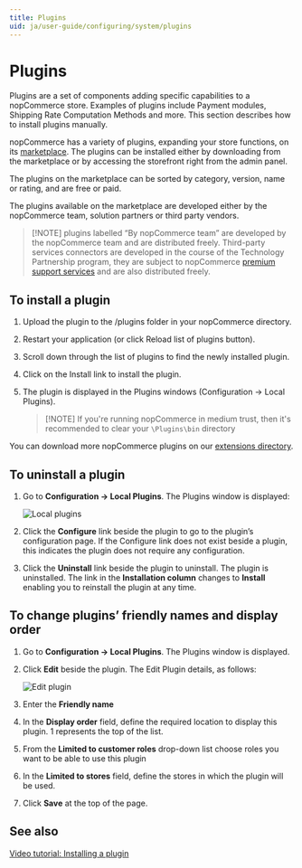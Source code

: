 ```yaml
---
title: Plugins
uid: ja/user-guide/configuring/system/plugins
---
```


# Plugins

Plugins are a set of components adding specific capabilities to a nopCommerce store. Examples of plugins include Payment modules, Shipping Rate Computation Methods and more. This section describes how to install plugins manually.

nopCommerce has a variety of plugins, expanding your store functions, on its [marketplace](http://www.nopcommerce.com/marketplace.aspx). The plugins can be installed either by downloading from the marketplace or by accessing the storefront right from the admin panel.

The plugins on the marketplace can be sorted by category, version, name or rating, and are free or paid.

The plugins available on the marketplace are developed either by the nopCommerce team, solution partners or third party vendors.

> [!NOTE] plugins labelled “By nopCommerce team” are developed by the nopCommerce team and are distributed freely. Third-party services connectors are developed in the course of the Technology Partnership program, they are subject to nopCommerce [premium support services](http://www.nopcommerce.com/p/541/nopcommerce-premium-support-services.aspx) and are also distributed freely.

## To install a plugin

1. Upload the plugin to the /plugins folder in your nopCommerce directory.
2. Restart your application (or click Reload list of plugins button).
3. Scroll down through the list of plugins to find the newly installed plugin.
4. Click on the Install link to install the plugin.
5. The plugin is displayed in the Plugins windows (Configuration → Local Plugins).
    
    > [!NOTE] If you're running nopCommerce in medium trust, then it's recommended to clear your `\Plugins\bin` directory

You can download more nopCommerce plugins on our [extensions directory](https://www.nopcommerce.com/marketplace.aspx).

## To uninstall a plugin

1. Go to **Configuration → Local Plugins**. The Plugins window is displayed:
    
    ![Local plugins](_static/plugins/local-plugins.png)

2. Click the **Configure** link beside the plugin to go to the plugin’s configuration page. If the Configure link does not exist beside a plugin, this indicates the plugin does not require any configuration.

3. Click the **Uninstall** link beside the plugin to uninstall. The plugin is uninstalled. The link in the **Installation column** changes to **Install** enabling you to reinstall the plugin at any time.

## To change plugins’ friendly names and display order

1. Go to **Configuration → Local Plugins**. The Plugins window is displayed.
2. Click **Edit** beside the plugin. The Edit Plugin details, as follows:
    
    ![Edit plugin](_static/plugins/plugin-edit.png)

3. Enter the **Friendly name**

4. In the **Display order** field, define the required location to display this plugin. 1 represents the top of the list.
5. From the **Limited to customer roles** drop-down list choose roles you want to be able to use this plugin
6. In the **Limited to stores** field, define the stores in which the plugin will be used.
7. Click **Save** at the top of the page.

## See also

[Video tutorial: Installing a plugin](https://youtu.be/eLDsSm-4gKA)